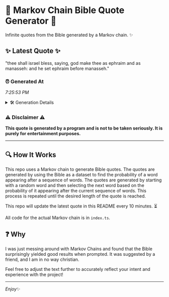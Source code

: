 # 📖 Markov Chain Bible Quote Generator 📖

Infinite quotes from the Bible generated by a Markov chain. ✨

## ✨ Latest Quote ✨
"thee shall israel bless, saying, god make thee as ephraim and as manasseh: and he set ephraim before manasseh."

### ⏰ Generated At
*7:25:53 PM*

<details>
    <summary>🛠️ Generation Details</summary>
    <p>
        <strong>🌱 Seed:</strong> thee<br>
        <strong>🔄 Iterations:</strong> 18<br>
        <strong>📜 Context History:</strong><br>[ thee ]: shall<br>[ thee, shall ]: israel<br>[ thee, shall, israel ]: bless,<br>[ thee, shall, israel, bless, ]: saying,<br>[ thee, shall, israel, bless,, saying, ]: god<br>[ thee, shall, israel, bless,, saying,, god ]: make<br>[ shall, israel, bless,, saying,, god, make ]: thee<br>[ israel, bless,, saying,, god, make, thee ]: as<br>[ bless,, saying,, god, make, thee, as ]: ephraim<br>[ saying,, god, make, thee, as, ephraim ]: and<br>[ god, make, thee, as, ephraim, and ]: as<br>[ make, thee, as, ephraim, and, as ]: manasseh:<br>[ thee, as, ephraim, and, as, manasseh: ]: and<br>[ as, ephraim, and, as, manasseh:, and ]: he<br>[ ephraim, and, as, manasseh:, and, he ]: set<br>[ and, as, manasseh:, and, he, set ]: ephraim<br>[ as, manasseh:, and, he, set, ephraim ]: before<br>[ manasseh:, and, he, set, ephraim, before ]: manasseh.<br>
    </p>
</details>

### ⚠️ Disclaimer ⚠️
**This quote is generated by a program and is not to be taken seriously. It is purely for entertainment purposes.**

---

## 🔍 How It Works

This repo uses a Markov chain to generate Bible quotes. The quotes are generated by using the Bible as a dataset to find the probability of a word appearing after a sequence of words. The quotes are generated by starting with a random word and then selecting the next word based on the probability of it appearing after the current sequence of words. This process is repeated until the desired length of the quote is reached.

This repo will update the latest quote in this README every 10 minutes. ⏳

All code for the actual Markov chain is in `index.ts`.

## ❓ Why

I was just messing around with Markov Chains and found that the Bible surprisingly yielded good results when prompted. 
It was suggested by a friend, and I am in no way christian.

Feel free to adjust the text further to accurately reflect your intent and experience with the project!

---

*Enjoy*✨
